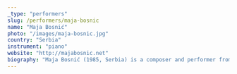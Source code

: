 ```yaml
---
_type: "performers"
slug: /performers/maja-bosnic
name: "Maja Bosnić"
photo: "/images/maja-bosnic.jpg"
country: "Serbia"
instrument: "piano"
website: "http://majabosnic.net"
biography: "Maja Bosnić (1985, Serbia) is a composer and performer from Belgrade. In her music, she re-questions and examines accustomed phenomena in the process of music making, exposes them to concepts of every day life (habits of the society, modern trends, pop culture, science, etc.) then resets them in compositions that often include audience action in the performance. Bosnić is drawn to impossible missions, absurd solutions, limited material, playfulness, uncertain outcomes, audience participation, treating instruments as ready-made objects of expression and treating real life objects as music instruments. She obtained a PhD degree in music composition at Goldsmiths, University of London (UK), supervised by prof. Roger Redgate. She writes pieces for solo, chamber, ensemble and orchestra performances, as well as, projects for electronics, multi-media and interactive settings with audience participation. Bosnić’s works have been performed in festivals, such as: Impuls (Austria), CTM Festival, The International Summer Courses for New Music in Darmstadt, The Festival of Young Artists Bayreuth (Germany), Music Here and Now, International Review of Composers, April Meetings, KOMA – Compositions of Young Authors (Serbia), International Youth Arts Festival in Kingston upon Thames (United Kingdom), Sites + Subjects in Plovdiv (Bulgaria) and Timsonia 2018 New Music Festival in Timisoara (Romania). Her works Zabuna on Stage were performed around Europe with the support of Ministry of Culture of the Republic of Serbia, Secretariat for Culture of the City of Belgrade, Goethe-Institut and European Cultural Foundation. She was awarded scholarships and annual grants by the Ministry of Youth of the Republic of Serbia, Donaueschinger Muziktage 2014 and Delian New Music Academy in 2019."
---
```

